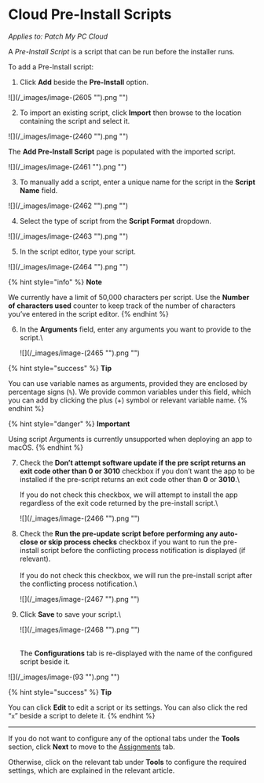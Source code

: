 # Cloud Pre-Install Scripts

_Applies to: Patch My PC Cloud_

A _Pre-Install Script_ is a script that can be run before the installer runs.

To add a Pre-Install script:

1. Click **Add** beside the **Pre-Install** option.

![](/_images/image-(2605 "").png "")

2. To import an existing script, click **Import** then browse to the location containing the script and select it.

![](/_images/image-(2460 "").png "")

The **Add Pre-Install Script** page is populated with the imported script.

![](/_images/image-(2461 "").png "")

3. To manually add a script, enter a unique name for the script in the **Script Name** field.

![](/_images/image-(2462 "").png "")

4. Select the type of script from the **Script Format** dropdown.

![](/_images/image-(2463 "").png "")

5. In the script editor, type your script.

![](/_images/image-(2464 "").png "")

{% hint style="info" %}
**Note**

We currently have a limit of 50,000 characters per script. Use the **Number of characters used** counter to keep track of the number of characters you’ve entered in the script editor.
{% endhint %}

6.  In the **Arguments** field, enter any arguments you want to provide to the script.\


    ![](/_images/image-(2465 "").png "")

{% hint style="success" %}
**Tip**

You can use variable names as arguments, provided they are enclosed by percentage signs (`%`). We provide common variables under this field, which you can add by clicking the plus (+) symbol or relevant variable name.
{% endhint %}

{% hint style="danger" %}
**Important**

Using script Arguments is currently unsupported when deploying an app to macOS.
{% endhint %}

7.  Check the **Don’t attempt software update if the pre script returns an exit code other than 0 or 3010** checkbox if you don’t want the app to be installed if the pre-script returns an exit code other than **0** or **3010**.\


    If you do not check this checkbox, we will attempt to install the app regardless of the exit code returned by the pre-install script.\


    ![](/_images/image-(2466 "").png "")


8.  Check the **Run the pre-update script before performing any auto-close or skip process checks** checkbox if you want to run the pre-install script before the conflicting process notification is displayed (if relevant).\
    \
    If you do not check this checkbox, we will run the pre-install script after the conflicting process notification.\


    ![](/_images/image-(2467 "").png "")
9.  Click **Save** to save your script.\


    ![](/_images/image-(2468 "").png "")

    \
    The **Configurations** tab is re-displayed with the name of the configured script beside it.

![](/_images/image-(93 "").png "")

{% hint style="success" %}
**Tip**

You can click **Edit** to edit a script or its settings. You can also click the red “`x`” beside a script to delete it.
{% endhint %}

***

If you do not want to configure any of the optional tabs under the **Tools** section, click **Next** to move to the [Assignments](../../cloud-assignments-deployment-tab.md) tab.

Otherwise, click on the relevant tab under **Tools** to configure the required settings, which are explained in the relevant article.
